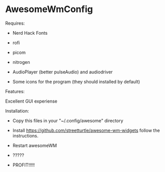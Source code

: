 # AwesomeWmConfig
Requires:

* Nerd Hack Fonts

* rofi

* picom

* nitrogen

* AudioPlayer (better pulseAudio) and audiodriver

* Some icons for the program (they should installed by default)

Features: 

Excellent GUI experiense

Installation:

* Copy this files in your "~/.config/awesome" directory

* Install https://github.com/streetturtle/awesome-wm-widgets follow the instructions.

* Restart awesomeWM

* ?????

* PROFIT!!!!!


